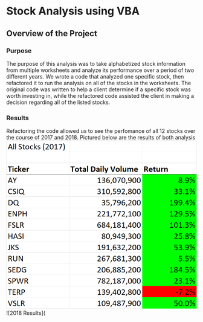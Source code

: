 # Stock Analysis using VBA
## Overview of the Project
### Purpose  
  The purpose of this analysis was to take alphabetized stock information from multiple worksheets and analyze its performance over a period of two different years.  We wrote a code that analyzed one specific stock, then refactored it to run the analysis on all of the stocks in the worksheets.  The original code was written to help a client determine if a specific stock was worth investing in, while the refactored code assisted the client in making a decision regarding all of the listed stocks.
### Results
  Refactoring the code allowed us to see the perfomance of all 12 stocks over the course of 2017 and 2018.  Pictured below are the results of both analysis
 ![2017 Results](https://github.com/RyanJeffery21/stock-analysis/blob/008d21d22edd542ed2f895b25d08f6ef65077624/2017%20Results.png)
 ![2018 Results](
